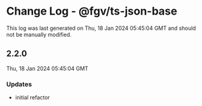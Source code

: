 # Change Log - @fgv/ts-json-base

This log was last generated on Thu, 18 Jan 2024 05:45:04 GMT and should not be manually modified.

## 2.2.0
Thu, 18 Jan 2024 05:45:04 GMT

### Updates

- initial refactor

